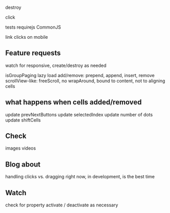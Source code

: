 <!-- set initial x to seleted cell -->
<!-- quad limit dragging from ends -->
<!-- test margins on items -->
<!-- window resize logic -->
<!-- previous / next buttons -->
<!-- disable prev/next buttons when at end of cells -->
<!-- pager dots -->
<!-- click event - links, buttons, inputs -->
destroy
<!-- only animate when moving -->
<!-- add translate -->
<!-- jQuery bridget -->
<!-- jQuery events -->
<!-- HTML init -->
<!-- events -->
  <!-- select -->
  click
  <!-- settle - when slider settles at selected cell -->
tests
requirejs
CommonJS
<!-- isOriginLeft: false -->
<!-- wrapAround without clones -->
<!-- Flickity.data -->

<!-- isWrapAround -->
<!-- IE8 button -->

link clicks on mobile

## Feature requests

<!-- keyboard events -->
watch for responsive, create/destroy as needed
<!-- autoPlay -->
<!-- free scrolling, no alignment -->
isGroupPaging
lazy load
add/remove: prepend, append, insert, remove
scrollView-like: freeScroll, no wrapAround, bound to content, not to aligning cells

## what happens when cells added/removed

update prevNextButtons
update selectedIndex
update number of dots
update shiftCells

## Check

images
videos
<!-- dragEnd quadLimit on full-width cells -->

## Blog about

<!-- wrapAround -->
handling clicks vs. dragging
right now, in development, is the best time


## Watch

check for property
activate / deactivate as necessary
